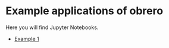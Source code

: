 # Example applications of obrero

Here you will find Jupyter Notebooks.

- [Example 1](https://nbviewer.jupyter.org/github/Maduvi/obrero/blob/master/examples/example_01.ipynb)
